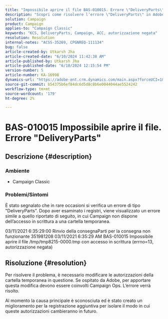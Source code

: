 ```yaml
---
title: "Impossibile aprire il file BAS-010015. Errore \"DeliveryParts\""
description: "Scopri come risolvere l’errore \"DeliveryParts\" in Adobe Campaign Classic modificando le autorizzazioni della cartella temporanea."
solution: Campaign
product: Campaign
applies-to: "Campaign Classic"
keywords: "KCS, DeliveryParts, Campaign, ACC, autorizzazione negata"
resolution: Resolution
internal-notes: "ACSS-35269, CPGNREQ-111134"
bug: false
article-created-by: Utkarsh Jha
article-created-date: "6/10/2024 11:42:38 AM"
article-published-by: Utkarsh Jha
article-published-date: "6/10/2024 12:15:54 PM"
version-number: 5
article-number: KA-16998
dynamics-url: "https://adobe-ent.crm.dynamics.com/main.aspx?forceUCI=1&pagetype=entityrecord&etn=knowledgearticle&id=b9565f85-1e27-ef11-840a-002248084fbb"
source-git-commit: b54375b6ef84dc6d5d8c8b6e0044044ae5524242
workflow-type: tm+mt
source-wordcount: '179'
ht-degree: 2%

---
```


# BAS-010015 Impossibile aprire il file. Errore &quot;DeliveryParts&quot;

## Descrizione {#description}


### <b>Ambiente</b>

- Campaign Classic




### <b>Problemi/Sintomi</b>

È stato segnalato che in rare occasioni si verifica un errore di tipo &quot;DeliveryParts&quot;. Dopo aver esaminato i registri, viene visualizzato un errore simile a quello riportato di seguito, in cui Campaign non dispone dell’accesso in scrittura a una cartella temporanea.

03/11/2021 6:35:29:00 Rinvio della consegnaParti per la consegna non funzionante 351981208 03/11/2021 6:35:29 AM BAS-010015 Impossibile aprire il file /tmp/tmp8215-0000.tmp con accesso in scrittura (errno=13, autorizzazione negata)




## Risoluzione {#resolution}


Per risolvere il problema, è necessario modificare le autorizzazioni della cartella temporanea in questione. Se ospitato da Adobe, per apportare questa modifica devono essere coinvolti Campaign Ops. L’errore verrà risolto.

Al momento la causa principale è sconosciuta ed è stato creato un miglioramento per la registrazione aggiuntiva per isolare il modo in cui queste autorizzazioni cambieranno in futuro.

